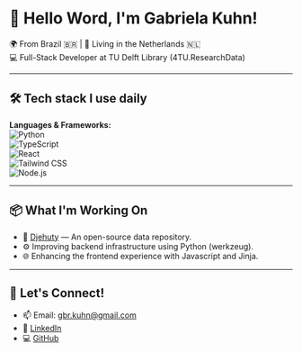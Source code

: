 # 👋 Hello Word, I'm Gabriela Kuhn!

🌍 From Brazil 🇧🇷 | 📍 Living in the Netherlands 🇳🇱  
💻 Full-Stack Developer at TU Delft Library (4TU.ResearchData)

---

## 🛠️ Tech stack I use daily

**Languages & Frameworks:**  
![Python](https://img.shields.io/badge/-Python-3776AB?style=flat-square&logo=python&logoColor=white)  
![TypeScript](https://img.shields.io/badge/-TypeScript-3178C6?style=flat-square&logo=typescript&logoColor=white)  
![React](https://img.shields.io/badge/-React-61DAFB?style=flat-square&logo=react&logoColor=black)  
![Tailwind CSS](https://img.shields.io/badge/-TailwindCSS-06B6D4?style=flat-square&logo=tailwindcss&logoColor=white)  
![Node.js](https://img.shields.io/badge/-Node.js-339933?style=flat-square&logo=node.js&logoColor=white)  

---

## 📦 What I'm Working On

- 🧬 [Djehuty](https://data.4tu.nl/) — An open-source data repository.
- ⚙️ Improving backend infrastructure using Python (werkzeug).
- 🌐 Enhancing the frontend experience with Javascript and Jinja.
---

## 💬 Let's Connect!

- 📫 Email: gbr.kuhn@gmail.com  
- 💼 [LinkedIn](https://www.linkedin.com/in/gabriela-kuhn/)
- 💻 [GitHub](https://github.com/gabrielakuhn)
